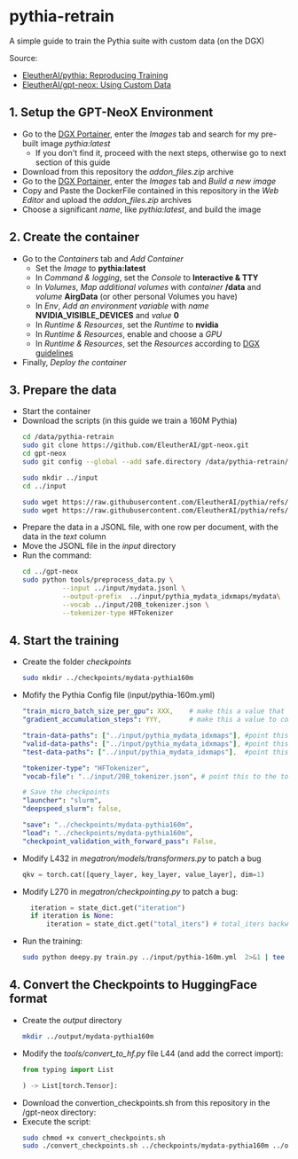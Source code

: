 # pythia-retrain
A simple guide to train the Pythia suite with custom data (on the DGX)

Source: 
 - [EleutherAI/pythia: Reproducing Training](https://github.com/EleutherAI/pythia/tree/main?tab=readme-ov-file#reproducing-training)
 - [EleutherAI/gpt-neox: Using Custom Data](https://github.com/EleutherAI/gpt-neox/tree/v1.0?tab=readme-ov-file#using-custom-data)


## 1. Setup the GPT-NeoX Environment

- Go to the [DGX Portainer](https://10.20.30.114:9443/#!/auth), enter the *Images* tab and search for my pre-built image *pythia:latest*
  - If you don't find it, proceed with the next steps, otherwise go to next section of this guide  
- Download from this repository the *addon_files.zip* archive
- Go to the [DGX Portainer](https://10.20.30.114:9443/#!/auth), enter the *Images* tab and *Build a new image*
- Copy and Paste the DockerFile contained in this repository in the *Web Editor* and upload the *addon_files.zip* archives
- Choose a significant *name*, like *pythia:latest*, and build the image


## 2. Create the container

- Go to the *Containers* tab and *Add Container*
  - Set the *Image* to **pythia:latest**
  - In *Command & logging*, set the *Console* to **Interactive & TTY**
  - In *Volumes*, *Map additional volumes* with *container* **/data** and *volume* **AirgData** (or other personal Volumes you have)
  - In *Env*, *Add an environment variable* with *name* **NVIDIA_VISIBLE_DEVICES** and *value* **0**
  - In *Runtime & Resources*, set the *Runtime* to **nvidia**
  - In *Runtime & Resources*, enable and choose a *GPU*
  - In *Runtime & Resources*, set the *Resources* according to [DGX guidelines](https://elemental-freesia-008.notion.site/GPU-server-DGX-A100-68f768412f2f48ce808937efbe44f796)
- Finally, *Deploy the container*


## 3. Prepare the data

- Start the container
- Download the scripts (in this guide we train a 160M Pythia)
  ```bash
  cd /data/pythia-retrain  
  sudo git clone https://github.com/EleutherAI/gpt-neox.git
  cd gpt-neox
  sudo git config --global --add safe.directory /data/pythia-retrain/gpt-neox

  sudo mkdir ../input
  cd ../input
  
  sudo wget https://raw.githubusercontent.com/EleutherAI/pythia/refs/heads/main/models/160M/pythia-160m.yml
  sudo wget https://raw.githubusercontent.com/EleutherAI/pythia/refs/heads/main/utils/20B_tokenizer.json
- Prepare the data in a JSONL file, with one row per document, with the data in the *text* column 
- Move the JSONL file in the *input* directory
- Run the command:
  ```bash
  cd ../gpt-neox
  sudo python tools/preprocess_data.py \
            --input ../input/mydata.jsonl \
            --output-prefix  ../input/pythia_mydata_idxmaps/mydata\
            --vocab ../input/20B_tokenizer.json \
            --tokenizer-type HFTokenizer

## 4. Start the training

- Create the folder *checkpoints*
  ```bash
  sudo mkdir ../checkpoints/mydata-pythia160m
  
- Mofify the Pythia Config file (input/pythia-160m.yml)
  ```yaml
  "train_micro_batch_size_per_gpu": XXX,    # make this a value that will fit within your GPU memory
  "gradient_accumulation_steps": YYY,       # make this a value to compensate to make the total batch size: XXX * YYY = 1024

  "train-data-paths": ["../input/pythia_mydata_idxmaps"], #point this to your folder containing the .bin and .idx file
  "valid-data-paths": ["../input/pythia_mydata_idxmaps"], #point this to your folder containing the .bin and .idx file
  "test-data-paths": ["../input/pythia_mydata_idxmaps"],  #point this to your folder containing the .bin and .idx file

  "tokenizer-type": "HFTokenizer",
  "vocab-file": "../input/20B_tokenizer.json", # point this to the tokenizer retrieved

  # Save the checkpoints
  "launcher": "slurm",
  "deepspeed_slurm": false,

  "save": "../checkpoints/mydata-pythia160m",
  "load": "../checkpoints/mydata-pythia160m",
  "checkpoint_validation_with_forward_pass": False,

- Modify L432 in *megatron/models/transformers.py* to patch a bug
    ```python
    qkv = torch.cat([query_layer, key_layer, value_layer], dim=1)

- Modify L270 in *megatron/checkpointing.py* to patch a bug:
  ```python
    iteration = state_dict.get("iteration")
    if iteration is None:
        iteration = state_dict.get("total_iters") # total_iters backward compatible with older checkpoints

- Run the training:
  ```bash
  sudo python deepy.py train.py ../input/pythia-160m.yml  2>&1 | tee output.txt

## 4. Convert the Checkpoints to HuggingFace format

- Create the *output* directory
  ```bash
  mkdir ../output/mydata-pythia160m
  
- Modify the *tools/convert_to_hf.py* file L44 (and add the correct import):
  ```python
  from typing import List

  ) -> List[torch.Tensor]:


- Download the convertion_checkpoints.sh from this repository in the /gpt-neox directory:
- Execute the script:
  ```bash
  sudo chmod +x convert_checkpoints.sh
  sudo ./convert_checkpoints.sh ../checkpoints/mydata-pythia160m ../output/mydata-pythia160m pythia-160m.yml 160M
